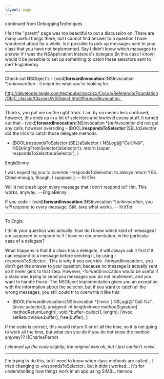 ```yaml
---
layout: page
---
```


continued from DebuggingTechniques

I felt the "parent" page was too beautiful to put a discussion on. There are many useful things there, but I cannot find answer to a question I have wondered about for a while. Is it possible to pick up messages sent to your class that you have not implemented. Say I didn't know which messages to answer if I was the NSApplication instance's delegate (In this case I know) would it be possible to set up something to catch these selectors sent to me?
EnglaBenny

----

Check out NSObject's     - (void)**forwardInvocation**:(NSInvocation *)*anInvocation* - it might be what you're looking for.

http://developer.apple.com/techpubs/macosx/Cocoa/Reference/Foundation/ObjC_classic/Classes/NSObject.html#forwardInvocation_

----
Thanks, you put me on the right track. I am by no means less confused, however, this ends up in a lot of selectors and lowlevel cocoa stuff. It turned out that     - (void)**forwardInvocation**:(NSInvocation *)*anInvocation* did not get any calls, however overriding     - (BOOL)**respondsToSelector**:(SEL)*aSelector* did the trick to catch those delegate methods.

    
- (BOOL)respondsToSelector:(SEL)aSelector {
    NSLog(@"Call:%@", NSStringFromSelector(aSelector));
    return [super respondsToSelector:aSelector];
}

EnglaBenny

I was expecting you to override     -respondsToSelector: to always return     YES. Close enough, though, I suppose :) -- KritTer

Will it not crash upon every message that I don't respond to? Hm. This works, anyway.. --EnglaBenny

If you code     - (void)**forwardInvocation**:(NSInvocation *)*anInvocation*, you *will* respond to every message. Still, take what works. -- KritTer

----
To Engla:

I think your question was actually: how do I know which kind of messages I am supposed to respond to if I have no documentation, in the particular case of a delegate?

What happens is that if a class has a delegate, it will always ask it first if it can respond to a message before sending it, by using -respondsToSelector:. This is why if you override -forwardInvocation:, you don't get the answer to your question, because no message is actually sent so it never gets to that step. However, -forwardInvocation would be useful if a class was trying to send you messages you do not implement, and you want to handle those. The NSObject implementation gives you an exception with the information about the selector, but if you want to catch all the wrong messages, you still could tr to overwrite it like this:

    
- (BOOL)forwardInvocation:(NSInvocation *)invoc {
    NSLog(@"Call:%s", [invoc selector]);
    unsigned int length=invoc methodSignature] methodReturnLength];
    void *buffer=calloc(1, length);
    [invoc setReturnValue:buffer];
    free(buffer);
}


If the code is correct, this would return 0 or nil all the time, so it is not going to work all the time, but what can you do if you do not know the method anyway??
[[CharlesParnot

*I cleaned up the code slightly; the original was ok, but I just couldn't resist.*

----
I'm trying to do this, but I need to know when class methods are called... I tried changing to +respondsToSelector:, but it didn't worked... It's for understanding how things work in an app using SIMBL.
tiennou
